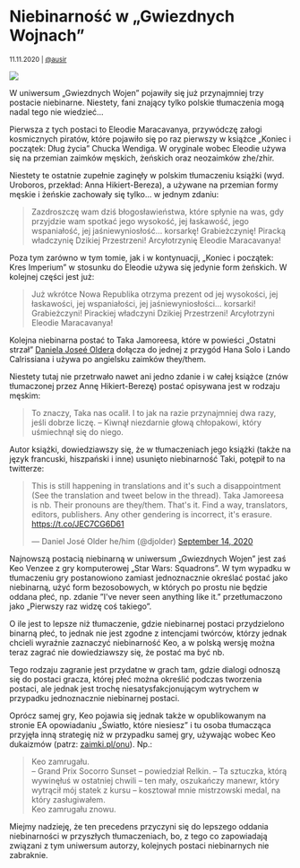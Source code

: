 # Niebinarność w „Gwiezdnych Wojnach”

<small>11.11.2020 | [@ausir](/@ausir)</small>

![](/img/gwiezdne-wojny.jpg)

W uniwersum „Gwiezdnych Wojen” pojawiły się już przynajmniej trzy postacie niebinarne.
Niestety, fani znający tylko polskie tłumaczenia mogą nadal tego nie wiedzieć...

Pierwsza z tych postaci to Eleodie Maracavanya, przywódczę załogi kosmicznych piratów,
które pojawiło się po raz pierwszy w książce „Koniec i początek: Dług życia” Chucka Wendiga.
W oryginale wobec Eleodie używa się na przemian zaimków męskich, żeńskich oraz neozaimków zhe/zhir.

Niestety te ostatnie zupełnie zaginęły w polskim tłumaczeniu książki (wyd. Uroboros, przekład: Anna Hikiert-Bereza),
a używane na przemian formy męskie i żeńskie zachowały się tylko... w jednym zdaniu:

> Zazdroszczę wam dziś błogosławieństwa, które spłynie na was, gdy przyjdzie wam spotkać jego wysokość,
> jej łaskawość, jego wspaniałość, jej jaśniewyniosłość… korsarkę! Grabieżczynię!
> Piracką władczynię Dzikiej Przestrzeni! Arcyłotrzynię Eleodie Maracavanya!

Poza tym zarówno w tym tomie, jak i w kontynuacji, „Koniec i początek: Kres Imperium”
w stosunku do Eleodie używa się jedynie form żeńskich. W kolejnej części jest już:

> Już wkrótce Nowa Republika otrzyma prezent od jej wysokości, jej łaskawości, jej wspaniałości, jej jaśniewyniosłości…
> korsarki! Grabieżczyni! Pirackiej władczyni Dzikiej Przestrzeni! Arcyłotrzyni Eleodie Maracavanya!

Kolejna niebinarna postać to Taka Jamoreesa, które w powieści
„Ostatni strzał” [Daniela Joseé Oldera](https://twitter.com/djolder)
dołącza do jednej z przygód Hana Solo i Lando Calrissiana i używa po angielsku zaimków they/them.

Niestety tutaj nie przetrwało nawet ani jedno zdanie i w całej książce (znów tłumaczonej przez Annę Hikiert-Berezę)
postać opisywana jest w rodzaju męskim:

> To znaczy, Taka nas ocalił. I to jak na razie przynajmniej dwa razy, jeśli dobrze liczę.
> – Kiwnął niezdarnie głową chłopakowi, który uśmiechnął się do niego.

Autor książki, dowiedziawszy się, że w tłumaczeniach jego książki (także na język francuski, hiszpański i inne)
usunięto niebinarność Taki, potępił to na twitterze:

<div class="d-flex justify-content-center"><blockquote class="twitter-tweet"><p lang="en" dir="ltr">This is still happening in translations and it&#39;s such a disappointment (See the translation and tweet below in the thread). Taka Jamoreesa is nb. Their pronouns are they/them. That&#39;s it. Find a way, translators, editors, publishers. Any other gendering is incorrect, it&#39;s erasure. <a href="https://t.co/JEC7CG6D61">https://t.co/JEC7CG6D61</a></p>&mdash; Daniel José Older he/him (@djolder) <a href="https://twitter.com/djolder/status/1305540927008788483?ref_src=twsrc%5Etfw">September 14, 2020</a></blockquote> <script async src="https://platform.twitter.com/widgets.js" charset="utf-8"></script></div>

Najnowszą postacią niebinarną w uniwersum „Gwiezdnych Wojen” jest zaś Keo Venzee z gry komputerowej „Star Wars: Squadrons”.
W tym wypadku w tłumaczeniu gry postanowiono zamiast jednoznacznie określać postać jako niebinarną,
użyć form bezosobowych, w których po prostu nie będzie oddana płeć,
np. zdanie ”I've never seen anything like it.” przetłumaczono jako „Pierwszy raz widzę coś takiego”.

O ile jest to lepsze niż tłumaczenie, gdzie niebinarnej postaci przydzielono binarną płeć,
to jednak nie jest zgodne z intencjami twórców, którzy jednak chcieli wyraźnie zaznaczyć niebinarność Keo,
a w polską wersję można teraz zagrać nie dowiedziawszy się, że postać ma być nb.

Tego rodzaju zagranie jest przydatne w grach tam, gdzie dialogi odnoszą się do postaci gracza,
której płeć można określić podczas tworzenia postaci, ale jednak jest trochę niesatysfakcjonującym wytrychem
w przypadku jednoznacznie niebinarnej postaci.

Oprócz samej gry, Keo pojawia się jednak także w opublikowanym na stronie EA opowiadaniu „Światło, które niesiesz”
i tu osoba tłumacząca przyjęła inną strategię niż w przypadku samej gry, używając wobec Keo dukaizmów (patrz: [zaimki.pl/onu](/onu)).
Np.:

> Keo zamrugału.  
> – Grand Prix Socorro Sunset – powiedział Relkin. – Ta sztuczka, którą wywinęłuś w ostatniej chwili – ten mały, oszukańczy manewr, który wytrącił mój statek z kursu – kosztował mnie mistrzowski medal, na który zasługiwałem.  
> Keo zamrugału znowu.

Miejmy nadzieję, że ten precedens przyczyni się do lepszego oddania niebinarności w przyszłych tłumaczeniach,
bo, z tego co zapowiadają związani z tym uniwersum autorzy, kolejnych postaci niebinarnych nie zabraknie.
